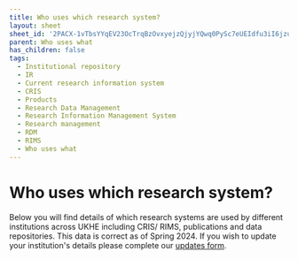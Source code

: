 ```yaml
---
title: Who uses which research system?
layout: sheet
sheet_id: '2PACX-1vTbsYYqEV23OcTrqBzOvxyejzQjyjYQwq0PySc7eUEIdfu3iI6jzuJsMtocX4BYW2sANkfRfBdmQEJK'
parent: Who uses what
has_children: false
tags:
  - Institutional repository
  - IR
  - Current research information system
  - CRIS
  - Products
  - Research Data Management
  - Research Information Management System
  - Research management
  - RDM
  - RIMS
  - Who uses what
---
```


# Who uses which research system?

Below you will find details of which research systems are used by different institutions across UKHE including CRIS/ RIMS, publications and data repositories. This data is correct as of Spring 2024. If you wish to update your institution's details please complete our [updates form](https://docs.google.com/forms/d/e/1FAIpQLSerR7YUST6iTLUd8hN2dRkzP68JeURPWQmodOQtQrv8oYL9Hw/viewform).
